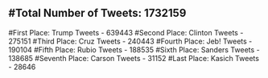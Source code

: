 #Total Number of Tweets: 1732159 
---
#First Place: Trump Tweets - 639443
#Second Place: Clinton Tweets - 275151
#Third Place: Cruz Tweets - 240443
#Fourth Place: Jeb! Tweets - 190104
#Fifth Place: Rubio Tweets - 188535
#Sixth Place: Sanders Tweets - 138685
#Seventh Place: Carson Tweets - 31152
#Last Place: Kasich Tweets - 28646
